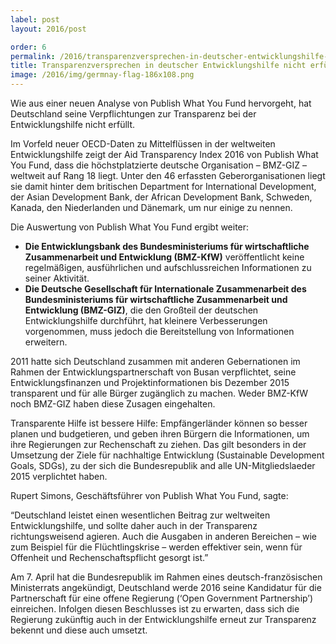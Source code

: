 ```yaml
---
label: post
layout: 2016/post

order: 6
permalink: /2016/transparenzversprechen-in-deutscher-entwicklungshilfe-nicht-erfullt/
title: Transparenzversprechen in deutscher Entwicklungshilfe nicht erfüllt
image: /2016/img/germnay-flag-186x108.png
---
```


Wie aus einer neuen Analyse von Publish What You Fund hervorgeht, hat Deutschland seine Verpflichtungen zur Transparenz bei der Entwicklungshilfe nicht erfüllt.

Im Vorfeld neuer OECD-Daten zu Mittelflüssen in der weltweiten Entwicklungshilfe zeigt der Aid Transparency Index 2016 von Publish What You Fund, dass die höchstplatzierte deutsche Organisation – BMZ-GIZ –weltweit auf Rang 18 liegt. Unter den 46 erfassten Geberorganisationen liegt sie damit hinter dem britischen Department for International Development, der Asian Development Bank, der African Development Bank, Schweden, Kanada, den Niederlanden und Dänemark, um nur einige zu nennen.

Die Auswertung von Publish What You Fund ergibt weiter:

 * **Die Entwicklungsbank des Bundesministeriums für wirtschaftliche Zusammenarbeit und Entwicklung (BMZ-KfW)** veröffentlicht keine regelmäßigen, ausführlichen und aufschlussreichen Informationen zu seiner Aktivität.
 * **Die Deutsche Gesellschaft für Internationale Zusammenarbeit des Bundesministeriums für wirtschaftliche Zusammenarbeit und Entwicklung (BMZ-GIZ)**, die den Großteil der deutschen Entwicklungshilfe durchführt, hat kleinere Verbesserungen vorgenommen, muss jedoch die Bereitstellung von Informationen erweitern.

2011 hatte sich Deutschland zusammen mit anderen Gebernationen im Rahmen der Entwicklungspartnerschaft von Busan verpflichtet, seine Entwicklungsfinanzen und Projektinformationen bis Dezember 2015 transparent und für alle Bürger zugänglich zu machen. Weder BMZ-KfW noch BMZ-GIZ haben diese Zusagen eingehalten.

Transparente Hilfe ist bessere Hilfe: Empfängerländer können so besser planen und budgetieren, und geben ihren Bürgern die Informationen, um ihre Regierungen zur Rechenschaft zu ziehen. Das gilt besonders in der Umsetzung der Ziele für nachhaltige Entwicklung (Sustainable Development Goals, SDGs), zu der sich die Bundesrepublik and alle UN-Mitgliedslaeder 2015 verplichtet haben.

Rupert Simons, Geschäftsführer von Publish What You Fund, sagte:

“Deutschland leistet einen wesentlichen Beitrag zur weltweiten Entwicklungshilfe, und sollte daher auch in der Transparenz richtungsweisend agieren. Auch die Ausgaben in anderen Bereichen – wie zum Beispiel für die Flüchtlingskrise – werden effektiver sein, wenn für Offenheit und Rechenschaftspflicht gesorgt ist.”

Am 7. April hat die Bundesrepublik im Rahmen eines deutsch-französischen Ministerrats angekündigt, Deutschland werde 2016 seine Kandidatur für die Partnerschaft für eine offene Regierung (‘Open Government Partnership’) einreichen. Infolgen diesen Beschlusses ist zu erwarten, dass sich die Regierung zukünftig auch in der Entwicklungshilfe erneut zur Transparenz bekennt und diese auch umsetzt.
